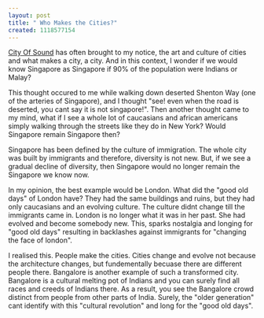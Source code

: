 ```yaml
--- 
layout: post
title: " Who Makes the Cities?"
created: 1118577154
---
```

<a href="http://www.cityofsound.com">City Of Sound</a> has often brought to my  notice, the art and culture of cities and what makes a city, a city. And in this context, I wonder if we would know Singapore as Singapore if 90% of the population were Indians or Malay? 

This thought occured to me while walking down deserted Shenton Way (one of the arteries of Singapore), and I thought "see! even when the road is deserted, you cant say it is not singapore!". Then another thought came to my mind, what if I see a whole lot of caucasians and african americans simply walking through the streets like they do in New York? Would Singapore remain Singapore then?

Singapore has been defined by the culture of immigration. The whole city was built by immigrants and therefore, diversity is not new. But, if we see a gradual decline of diversity, then Singapore would no longer remain the Singapore we know now. 

In my opinion, the best example would be London. What did the "good old days" of London have? They had the same buildings and ruins, but they had only caucasians and an evolving culture. The culture didnt change till the immigrants came in. London is no longer what it was in her past. She had evolved and become somebody new. This, sparks nostalgia and longing for "good old days" resulting in backlashes against immigrants for "changing the face of london". 

I realised this. People make the cities. Cities change and evolve not because the architecture changes, but fundementally becuase there are different people there. Bangalore is another example of such a transformed city. Bangalore is a cultural melting pot of Indians and you can surely find all races and creeds of Indians there. As a result, you see the Bangalore crowd distinct from people from other parts of India. Surely, the "older generation" cant identify with this "cultural revolution" and long for the "good old days".
